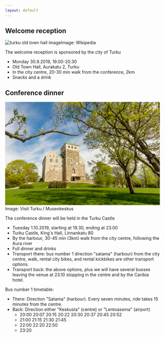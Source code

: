 ```yaml
---
layout: default
---
```


## Welcome reception

<div class="row">
<div class="col-6 col-12-medium">
     <span class="image fit"><img src="https://upload.wikimedia.org/wikipedia/commons/thumb/b/b5/Turun_kaupungintalo.jpg/1280px-Turun_kaupungintalo.jpg" alt="turku old town hall image" />Image: Wikipedia</span>
     
</div>
</div>


The welcome reception is sponsored by the city of Turku

* Monday 30.9.2019, 19.00-20.30
* Old Town Hall, Aurakatu 2, Turku
* In the city centre, 20-30 min walk from the conference, 2km
* Snacks and a drink

## Conference dinner

<div class="row">
<div class="col-6 col-12-medium">
     <span class="image fit"><img src="images/Turku_Castle_resized.jpg" alt="turku castle image" />Image: Visit Turku / Museokeskus</span>
</div>
</div>


The conference dinner will be held in the Turku Castle

* Tuesday 1.10.2019, starting at 19.30, ending at 23.00
* Turku Castle, King's Hall, Linnankatu 80
* By the harbour, 30-45 min (3km) walk from the city centre, following the Aura river
* Full dinner and drinks
* Transport there: bus number 1 direction "satama" (harbour) from the city centre, walk, rental city bikes, and rental kickbikes are other transport options. 
* Transport back: the above options, plus we will have several busses leaving the venue at 23.10 stopping in the centre and by the Caribia hotel.

Bus number 1 timetable:

* There: Direction "Satama" (harbour). Every seven minutes, ride takes 15 minutes from the centre.
* Back: Direction either "Keskusta" (centre) or "Lentoasema" (airport)
  * 20:00 20:07 20:15 20:22 20:30 20:37 20:45 20:52
  * 21:00 21:15 21:30 21:45
  * 22:00 22:20 22:50
  * 23:20



